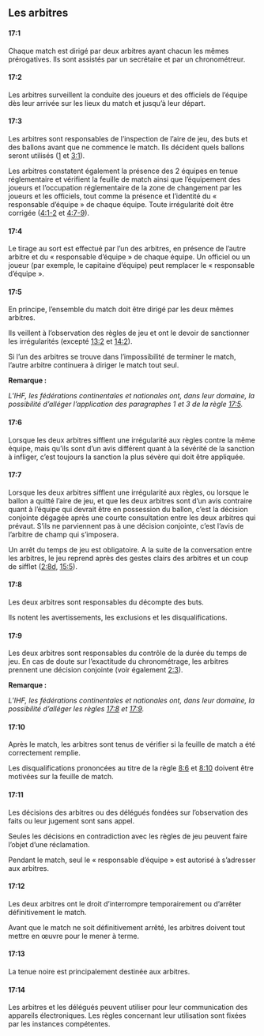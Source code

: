 ## Les arbitres

#### 17:1
Chaque match est dirigé par deux arbitres ayant chacun les mêmes prérogatives. Ils sont assistés par un secrétaire et
par un chronométreur.

#### 17:2
Les arbitres surveillent la conduite des joueurs et des officiels de l’équipe dès leur arrivée sur les lieux du match et
jusqu’à leur départ.

#### 17:3
Les arbitres sont responsables de l’inspection de l’aire de jeu, des buts et des ballons avant que ne commence le match.
Ils décident quels ballons seront utilisés ([1](#1:1) et [3:1](#3:1)).

Les arbitres constatent également la présence des 2 équipes en tenue réglementaire et vérifient la feuille de match
ainsi que l’équipement des joueurs et l’occupation réglementaire de la zone de changement par les joueurs et les
officiels, tout comme la présence et l’identité du « responsable d’équipe » de chaque équipe. Toute irrégularité doit
être corrigée ([4:1-2](#4:1) et [4:7-9](#4:7)).

#### 17:4
Le tirage au sort est effectué par l’un des arbitres, en présence de l’autre arbitre et du « responsable d’équipe » de
chaque équipe. Un officiel ou un joueur (par exemple, le capitaine d’équipe) peut remplacer le « responsable d’équipe ».

#### 17:5
En principe, l’ensemble du match doit être dirigé par les deux mêmes arbitres.

Ils veillent à l’observation des règles de jeu et ont le devoir de sanctionner les irrégularités (excepté [13:2](#13:2)
et [14:2](#14:2)).

Si l’un des arbitres se trouve dans l’impossibilité de terminer le match, l’autre arbitre continuera à diriger le match
tout seul.

**Remarque :**

*L’IHF, les fédérations continentales et nationales ont, dans leur domaine, la possibilité d’alléger l’application des
paragraphes 1 et 3 de la règle [17:5](#17:5).*

#### 17:6
Lorsque les deux arbitres sifflent une irrégularité aux règles contre la même équipe, mais qu’ils sont d’un avis
différent quant à la sévérité de la sanction à infliger, c’est toujours la sanction la plus sévère qui doit être
appliquée.

#### 17:7
Lorsque les deux arbitres sifflent une irrégularité aux règles, ou lorsque le ballon a quitté l’aire de jeu, et que les
deux arbitres sont d’un avis contraire quant à l’équipe qui devrait être en possession du ballon, c’est la décision
conjointe dégagée après une courte consultation entre les deux arbitres qui prévaut. S’ils ne parviennent pas à une
décision conjointe, c’est l’avis de l’arbitre de champ qui s’imposera.

Un arrêt du temps de jeu est obligatoire. A la suite de la conversation entre les arbitres, le jeu reprend après des
gestes clairs des arbitres et un coup de sifflet ([2:8d](#2:8), [15:5](#15:5)).

#### 17:8
Les deux arbitres sont responsables du décompte des buts.

Ils notent les avertissements, les exclusions et les disqualifications.

#### 17:9
Les deux arbitres sont responsables du contrôle de la durée du temps de jeu. En cas de doute sur l’exactitude du
chronométrage, les arbitres prennent une décision conjointe (voir également [2:3](#2:3)).

**Remarque :**

*L’IHF, les fédérations continentales et nationales ont, dans leur domaine, la possibilité d’alléger les règles
[17:8](#17:8) et [17:9](#17:9).*

#### 17:10
Après le match, les arbitres sont tenus de vérifier si la feuille de match a été correctement remplie.

Les disqualifications prononcées au titre de la règle [8:6](#8:6) et [8:10](#8:10) doivent être motivées sur la feuille
de match.

#### 17:11
Les décisions des arbitres ou des délégués fondées sur l’observation des faits ou leur jugement sont sans appel.

Seules les décisions en contradiction avec les règles de jeu peuvent faire l’objet d’une réclamation.

Pendant le match, seul le « responsable d’équipe » est autorisé à s’adresser aux arbitres.

#### 17:12
Les deux arbitres ont le droit d’interrompre temporairement ou d’arrêter définitivement le match.

Avant que le match ne soit définitivement arrêté, les arbitres doivent tout mettre en œuvre pour le mener à terme.

#### 17:13
La tenue noire est principalement destinée aux arbitres.

#### 17:14
Les arbitres et les délégués peuvent utiliser pour leur communication des appareils électroniques. Les règles concernant
leur utilisation sont fixées par les instances compétentes.
